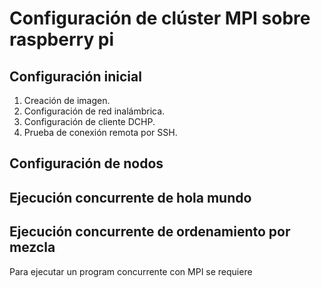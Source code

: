 # Configuración de clúster MPI sobre raspberry pi

## Configuración inicial

1. Creación de imagen.
2. Configuración de red inalámbrica.
3. Configuración de cliente DCHP.
4. Prueba de conexión remota por SSH.

## Configuración de nodos


## Ejecución concurrente de hola mundo


## Ejecución concurrente de ordenamiento por mezcla
Para ejecutar un program concurrente con MPI se requiere
